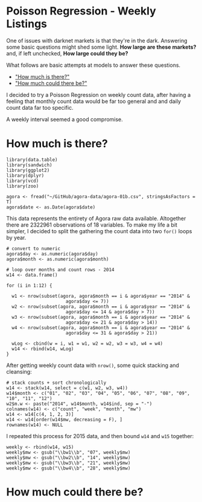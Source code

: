# Poisson Regression - Weekly Listings

One of issues with darknet markets is that they're in the dark. Answering some basic questions might shed some light. **How large are these markets?** and, if left unchecked, **How large could they be?**

What follows are basic attempts at models to answer these questions.

- ["How much is there?"](#how-much-is-there)
- ["How much could there be?"](#how-much-could-there-be)

I decided to try a Poisson Regression on weekly count data, after having a feeling that monthly count data would be far too general and and daily count data far too specific. 

A weekly interval seemed a good compromise. 

# How much is there?

``` {r}
library(data.table)
library(sandwich)
library(ggplot2)
library(dplyr)
library(vcd)
library(zoo)

agora <- fread("~/GitHub/agora-data/agora-01b.csv", stringsAsFactors = T)
agora$date <- as.Date(agora$date)
```

This data represents the entirety of Agora raw data available. Altogether there are 2322961 observations of 18 variables. To make my life a bit simpler, I decided to split the gathering the count data into two `for()` loops by year. 

``` {R}
# convert to numeric
agora$day <- as.numeric(agora$day)
agora$month <- as.numeric(agora$month)

# loop over months and count rows - 2014 
w14 <- data.frame()

for (i in 1:12) {
  
  w1 <- nrow(subset(agora, agora$month == i & agora$year == "2014" & 
                      agora$day <= 7))
  w2 <- nrow(subset(agora, agora$month == i & agora$year == "2014" & 
                      agora$day <= 14 & agora$day > 7))
  w3 <- nrow(subset(agora, agora$month == i & agora$year == "2014" & 
                      agora$day <= 21 & agora$day > 14))
  w4 <- nrow(subset(agora, agora$month == i & agora$year == "2014" & 
                      agora$day <= 31 & agora$day > 21))
  
  wLog <- cbind(w = i, w1 = w1, w2 = w2, w3 = w3, w4 = w4)
  w14 <- rbind(w14, wLog)
}
```

After getting weekly count data with `nrow()`, some quick stacking and cleansing:

``` {R}
# stack counts + sort chronologically
w14 <- stack(w14, select = c(w1, w2, w3, w4))
w14$month <- c("01", "02", "03", "04", "05", "06", "07", "08", "09", "10", "11", "12")
w2$m.w <- paste("2014", w14$month, w14$ind, sep = "-")
colnames(w14) <- c("count", "week", "month", "mw")
w14 <- w14[c(4, 1, 2, 3)]
w14 <- w14[order(w14$mw, decreasing = F), ]
rownames(w14) <- NULL
```

I repeated this process for 2015 data, and then bound `w14` and `w15` together:

``` {R}
weekly <- rbind(w14, w15)
weekly$mw <- gsub("\\bw1\\b", "07", weekly$mw)
weekly$mw <- gsub("\\bw2\\b", "14", weekly$mw)
weekly$mw <- gsub("\\bw3\\b", "21", weekly$mw)
weekly$mw <- gsub("\\bw4\\b", "28", weekly$mw)
```

# How much could there be?



